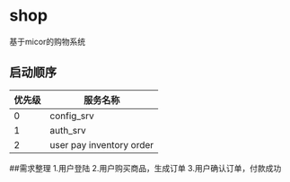# shop

基于micor的购物系统

## 启动顺序

| 优先级 | 服务名称 | 
| -------- | -------- |
| 0      | config_srv     | 
| 1      | auth_srv     | 
| 2      | user pay inventory order  |

##需求整理
1.用户登陆
2.用户购买商品，生成订单
3.用户确认订单，付款成功